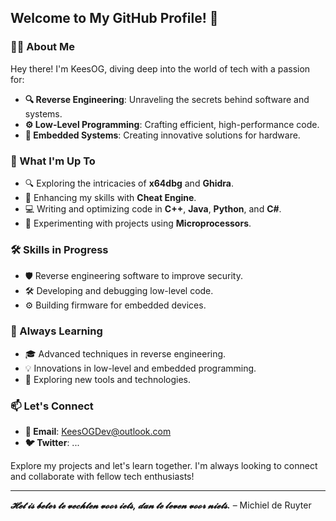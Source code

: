 ## Welcome to My GitHub Profile! 👋

### 👨‍💻 About Me
Hey there! I'm KeesOG, diving deep into the world of tech with a passion for:

- **🔍 Reverse Engineering**: Unraveling the secrets behind software and systems.
- **⚙️ Low-Level Programming**: Crafting efficient, high-performance code.
- **🔧 Embedded Systems**: Creating innovative solutions for hardware.

### 🚀 What I'm Up To
- 🔍 Exploring the intricacies of **x64dbg** and **Ghidra**.
- 💪 Enhancing my skills with **Cheat Engine**.
- 💻 Writing and optimizing code in **C++**, **Java**, **Python**, and **C#**.
- 🤖 Experimenting with projects using **Microprocessors**.

### 🛠️ Skills in Progress
- 🛡️ Reverse engineering software to improve security.
- 🛠️ Developing and debugging low-level code.
- ⚙️ Building firmware for embedded devices.

### 🌱 Always Learning
- 🎓 Advanced techniques in reverse engineering.
- 💡 Innovations in low-level and embedded programming.
- 🔧 Exploring new tools and technologies.

### 📫 Let's Connect
- **📧 Email**: KeesOGDev@outlook.com
- **🐦 Twitter**: ...

Explore my projects and let's learn together. I'm always looking to connect and collaborate with fellow tech enthusiasts!

---

_**𝓗𝓮𝓽 𝓲𝓼 𝓫𝓮𝓽𝓮𝓻 𝓽𝓮 𝓿𝓮𝓬𝓱𝓽𝓮𝓷 𝓿𝓸𝓸𝓻 𝓲𝓮𝓽𝓼, 𝓭𝓪𝓷 𝓽𝓮 𝓵𝓮𝓿𝓮𝓷 𝓿𝓸𝓸𝓻 𝓷𝓲𝓮𝓽𝓼.**_ – Michiel de Ruyter
